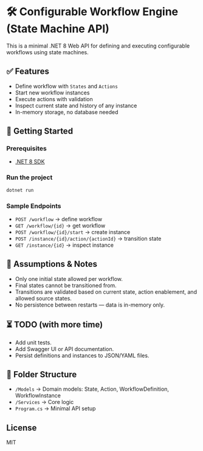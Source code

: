# 🛠️ Configurable Workflow Engine (State Machine API)

This is a minimal .NET 8 Web API for defining and executing configurable workflows using state machines.

## ✅ Features

- Define workflow with `States` and `Actions`
- Start new workflow instances
- Execute actions with validation
- Inspect current state and history of any instance
- In-memory storage, no database needed

## 🚀 Getting Started

### Prerequisites
- [.NET 8 SDK](https://dotnet.microsoft.com/en-us/download)

### Run the project

```bash
dotnet run
```

### Sample Endpoints
- `POST /workflow` → define workflow
- `GET /workflow/{id}` → get workflow
- `POST /workflow/{id}/start` → create instance
- `POST /instance/{id}/action/{actionId}` → transition state
- `GET /instance/{id}` → inspect instance

## 📌 Assumptions & Notes

- Only one initial state allowed per workflow.
- Final states cannot be transitioned from.
- Transitions are validated based on current state, action enablement, and allowed source states.
- No persistence between restarts — data is in-memory only.

## ⏳ TODO (with more time)
- Add unit tests.
- Add Swagger UI or API documentation.
- Persist definitions and instances to JSON/YAML files.

## 📂 Folder Structure

- `/Models` → Domain models: State, Action, WorkflowDefinition, WorkflowInstance
- `/Services` → Core logic
- `Program.cs` → Minimal API setup

## License
MIT
